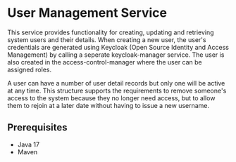 # User Management Service 

This service provides functionality for creating, updating and retrieving system users and their details. 
When creating a new user, the user's credentials are generated using Keycloak (Open Source Identity and Access Management) 
by calling a seperate keycloak-manager service. The user is also created in the access-control-manager where the user can be 
assigned roles. 

A user can have a number of user detail records but only one will be active at any time. 
This structure supports the requirements to remove someone's access to the system because they no longer need access, 
but to allow them to rejoin at a later date without having to issue a new username.

## Prerequisites 

* Java 17 
* Maven


